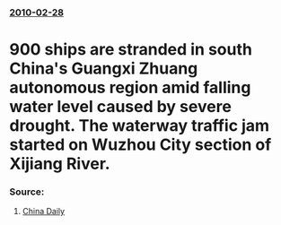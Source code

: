 ### [2010-02-28](/news/2010/02/28/index.md)

# 900 ships are stranded in south China's Guangxi Zhuang autonomous region amid falling water level caused by severe drought. The waterway traffic jam started on Wuzhou City section of Xijiang River. 




### Source:

1. [China Daily](http://www.chinadaily.com.cn/china/2010-02/28/content_9514321.htm)
